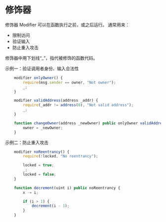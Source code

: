 # 修饰器

修饰器 Modifier 可以在函数执行之前，或之后运行。
通常用来：
- 限制访问
- 验证输入
- 防止重入攻击

修饰器中用下划线“_”，指代被修饰的函数代码。

示例一：验证调用者身份、输入合法性
``` js
    modifier onlyOwner() {
        require(msg.sender == owner, "Not owner");
        _;
    }

    modifier validAddress(address _addr) {
        require(_addr != address(0), "Not valid address");
        _;
    }

    function changeOwner(address _newOwner) public onlyOwner validAddress(_newOwner) {
        owner = _newOwner;
    }
```

示例二：防止重入攻击
``` js
    modifier noReentrancy() {
        require(!locked, "No reentrancy");

        locked = true;
        _;
        locked = false;
    }

    function decrement(uint i) public noReentrancy {
        x -= i;

        if (i > 1) {
            decrement(i - 1);
        }
    }
```